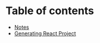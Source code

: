 # Table of contents

- [Notes](README.md)
- [Generating React Project](generating-react-project.md)
